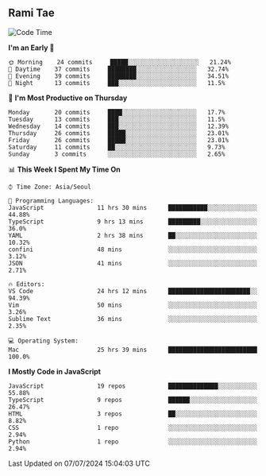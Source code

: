 ## Rami Tae

<!--START_SECTION:waka-->
![Code Time](http://img.shields.io/badge/Code%20Time-1%2C438%20hrs%2042%20mins-blue)

**I'm an Early 🐤** 

```text
🌞 Morning    24 commits     █████░░░░░░░░░░░░░░░░░░░░   21.24% 
🌆 Daytime    37 commits     ████████░░░░░░░░░░░░░░░░░   32.74% 
🌃 Evening    39 commits     ████████░░░░░░░░░░░░░░░░░   34.51% 
🌙 Night      13 commits     ███░░░░░░░░░░░░░░░░░░░░░░   11.5%

```
📅 **I'm Most Productive on Thursday** 

```text
Monday       20 commits     ████░░░░░░░░░░░░░░░░░░░░░   17.7% 
Tuesday      13 commits     ███░░░░░░░░░░░░░░░░░░░░░░   11.5% 
Wednesday    14 commits     ███░░░░░░░░░░░░░░░░░░░░░░   12.39% 
Thursday     26 commits     █████░░░░░░░░░░░░░░░░░░░░   23.01% 
Friday       26 commits     █████░░░░░░░░░░░░░░░░░░░░   23.01% 
Saturday     11 commits     ██░░░░░░░░░░░░░░░░░░░░░░░   9.73% 
Sunday       3 commits      ░░░░░░░░░░░░░░░░░░░░░░░░░   2.65%

```


📊 **This Week I Spent My Time On** 

```text
⌚︎ Time Zone: Asia/Seoul

💬 Programming Languages: 
JavaScript               11 hrs 30 mins      ███████████░░░░░░░░░░░░░░   44.88% 
TypeScript               9 hrs 13 mins       █████████░░░░░░░░░░░░░░░░   36.0% 
YAML                     2 hrs 38 mins       ██░░░░░░░░░░░░░░░░░░░░░░░   10.32% 
confini                  48 mins             ░░░░░░░░░░░░░░░░░░░░░░░░░   3.12% 
JSON                     41 mins             ░░░░░░░░░░░░░░░░░░░░░░░░░   2.71%

🔥 Editors: 
VS Code                  24 hrs 12 mins      ███████████████████████░░   94.39% 
Vim                      50 mins             ░░░░░░░░░░░░░░░░░░░░░░░░░   3.26% 
Sublime Text             36 mins             ░░░░░░░░░░░░░░░░░░░░░░░░░   2.35%

💻 Operating System: 
Mac                      25 hrs 39 mins      █████████████████████████   100.0%

```

**I Mostly Code in JavaScript** 

```text
JavaScript               19 repos            ██████████████░░░░░░░░░░░   55.88% 
TypeScript               9 repos             ██████░░░░░░░░░░░░░░░░░░░   26.47% 
HTML                     3 repos             ██░░░░░░░░░░░░░░░░░░░░░░░   8.82% 
CSS                      1 repo              ░░░░░░░░░░░░░░░░░░░░░░░░░   2.94% 
Python                   1 repo              ░░░░░░░░░░░░░░░░░░░░░░░░░   2.94%

```



 Last Updated on 07/07/2024 15:04:03 UTC
<!--END_SECTION:waka-->
